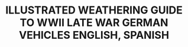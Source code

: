 ---
layout: product
title: " ILLUSTRATED WEATHERING GUIDE TO WWII LATE WAR GERMAN VEHICLES ENGLISH, SPANISH"
price: "3500" 
desc: "Knjiga"
img_path: "/assets/img/A.MIG-6015.webp"
brand: "AMMO"
available: false
special_offer: false
new: false
soon: false
cat: "090000"
subcat: "090100"
subsubcat: "090101"
sifra: "A.MIG-6015"
popular: false
spec: false
---